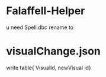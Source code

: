 # Falaffell-Helper
u need Spell.dbc rename to 
# visualChange.json
write table{ VisualId, newVisual id}
